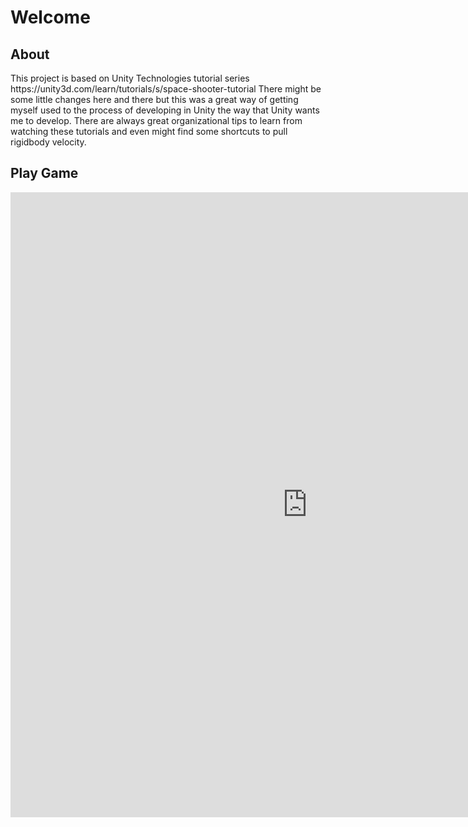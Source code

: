 <h1>Welcome</h1>

<h2>About</h2>
<p>This project is based on Unity Technologies tutorial series https://unity3d.com/learn/tutorials/s/space-shooter-tutorial There might be some little changes here and there but this was a great way of getting myself used to the process of developing in Unity the way that Unity wants me to develop. There are always great organizational tips to learn from watching these tutorials and even might find some shortcuts to pull rigidbody velocity.</p>

<h2>Play Game</h2>
<iframe src="https://jargonautnadeau.github.io/tutorial-space-shooter/Builds/index.html" style="border:0px #000000 none;" name="Game name" scrolling="no" frameborder="1" height="1000px" width="950px"></iframe>
